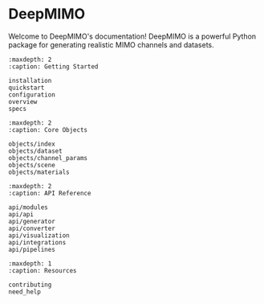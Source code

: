 # DeepMIMO

Welcome to DeepMIMO's documentation! DeepMIMO is a powerful Python package for generating realistic MIMO channels and datasets.

```{toctree}
:maxdepth: 2
:caption: Getting Started

installation
quickstart
configuration
overview
specs
```

```{toctree}
:maxdepth: 2
:caption: Core Objects

objects/index
objects/dataset
objects/channel_params
objects/scene
objects/materials
```

```{toctree}
:maxdepth: 2
:caption: API Reference

api/modules
api/api
api/generator
api/converter
api/visualization
api/integrations
api/pipelines
```

```{toctree}
:maxdepth: 1
:caption: Resources

contributing
need_help
```
